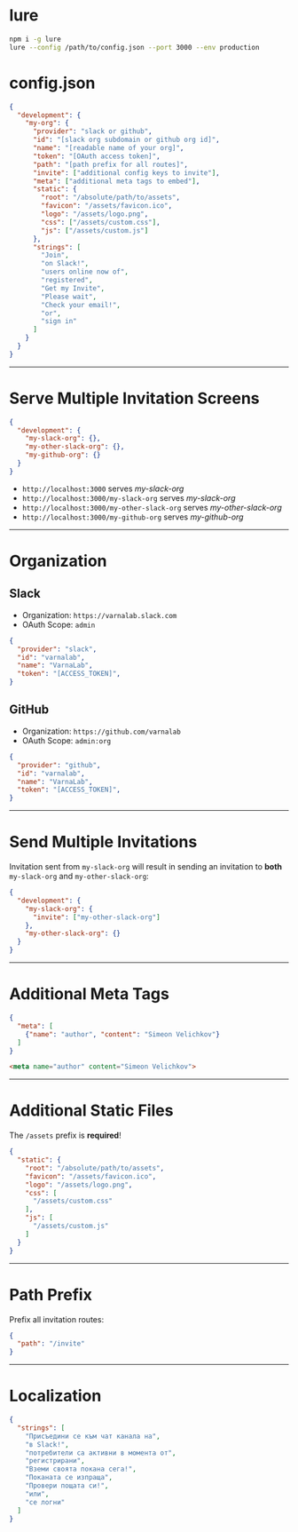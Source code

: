 
# lure

```bash
npm i -g lure
lure --config /path/to/config.json --port 3000 --env production
```

# config.json

```json
{
  "development": {
    "my-org": {
      "provider": "slack or github",
      "id": "[slack org subdomain or github org id]",
      "name": "[readable name of your org]",
      "token": "[OAuth access token]",
      "path": "[path prefix for all routes]",
      "invite": ["additional config keys to invite"],
      "meta": ["additional meta tags to embed"],
      "static": {
        "root": "/absolute/path/to/assets",
        "favicon": "/assets/favicon.ico",
        "logo": "/assets/logo.png",
        "css": ["/assets/custom.css"],
        "js": ["/assets/custom.js"]
      },
      "strings": [
        "Join",
        "on Slack!",
        "users online now of",
        "registered",
        "Get my Invite",
        "Please wait",
        "Check your email!",
        "or",
        "sign in"
      ]
    }
  }
}
```

---

# Serve Multiple Invitation Screens

```json
{
  "development": {
    "my-slack-org": {},
    "my-other-slack-org": {},
    "my-github-org": {}
  }
}
```

- `http://localhost:3000` serves _my-slack-org_
- `http://localhost:3000/my-slack-org` serves _my-slack-org_
- `http://localhost:3000/my-other-slack-org` serves _my-other-slack-org_
- `http://localhost:3000/my-github-org` serves _my-github-org_

---

# Organization

## Slack

- Organization: `https://varnalab.slack.com`
- OAuth Scope: `admin`

```json
{
  "provider": "slack",
  "id": "varnalab",
  "name": "VarnaLab",
  "token": "[ACCESS_TOKEN]",
}
```

## GitHub

- Organization: `https://github.com/varnalab`
- OAuth Scope: `admin:org`

```json
{
  "provider": "github",
  "id": "varnalab",
  "name": "VarnaLab",
  "token": "[ACCESS_TOKEN]",
}
```

---

# Send Multiple Invitations

Invitation sent from `my-slack-org` will result in sending an invitation to **both** `my-slack-org` and `my-other-slack-org`:

```json
{
  "development": {
    "my-slack-org": {
      "invite": ["my-other-slack-org"]
    },
    "my-other-slack-org": {}
  }
}
```

---

# Additional Meta Tags

```json
{
  "meta": [
    {"name": "author", "content": "Simeon Velichkov"}
  ]
}
```

```html
<meta name="author" content="Simeon Velichkov">
```

---

# Additional Static Files

The `/assets` prefix is **required**!

```json
{
  "static": {
    "root": "/absolute/path/to/assets",
    "favicon": "/assets/favicon.ico",
    "logo": "/assets/logo.png",
    "css": [
      "/assets/custom.css"
    ],
    "js": [
      "/assets/custom.js"
    ]
  }
}
```

---

# Path Prefix

Prefix all invitation routes:

```json
{
  "path": "/invite"
}
```

---

# Localization

```json
{
  "strings": [
    "Присъедини се към чат канала на",
    "в Slack!",
    "потребители са активни в момента от",
    "регистрирани",
    "Вземи своята покана сега!",
    "Поканата се изпраща",
    "Провери пощата си!",
    "или",
    "се логни"
  ]
}
```
